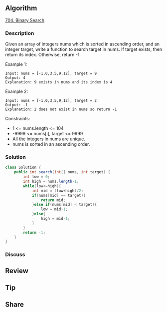 ## Algorithm

[704. Binary Search](https://leetcode.com/problems/binary-search/)

### Description

Given an array of integers nums which is sorted in ascending order, and an integer target, write a function to search target in nums. If target exists, then return its index. Otherwise, return -1.


Example 1:

```
Input: nums = [-1,0,3,5,9,12], target = 9
Output: 4
Explanation: 9 exists in nums and its index is 4
```

Example 2:

```
Input: nums = [-1,0,3,5,9,12], target = 2
Output: -1
Explanation: 2 does not exist in nums so return -1
```

Constraints:

- 1 <= nums.length <= 104
- -9999 <= nums[i], target <= 9999
- All the integers in nums are unique.
- nums is sorted in an ascending order.

### Solution

```java
class Solution {
    public int search(int[] nums, int target) {
        int low = 0;
        int high = nums.length-1;
        while(low<=high){
            int mid = (low+high)/2;
            if(nums[mid] == target){
                return mid;
            }else if(nums[mid] < target){
                low = mid+1;
            }else{
                high = mid-1;
            }
        }
        return -1;
    }
}
```

### Discuss

## Review


## Tip


## Share
